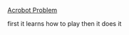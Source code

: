 <a href="https://gym.openai.com/envs/Acrobot-v1/">Acrobot Problem</a>
<p>first it learns how to play then it does it </p>